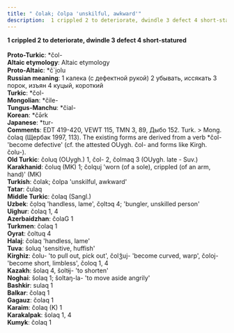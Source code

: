 ```yaml
---
title: " čolak; čolpa 'unskilful, awkward'"
description:  1 crippled 2 to deteriorate, dwindle 3 defect 4 short-statured
---
```

<p data-pagefind-weight="0.5">
<strong> 1 crippled 2 to deteriorate, dwindle 3 defect 4 short-statured</strong><br><br>
<strong>Proto-Turkic</strong>:  *čol-<br>
<strong>Altaic etymology</strong>:  Altaic etymology<br>
<strong> Proto-Altaic</strong>:  *č`i̯olu<br>
<strong>Russian meaning</strong>:  1 калека (с дефектной рукой) 2 убывать, иссякать 3 порок, изъян 4 куцый, короткий<br>
<strong>Turkic</strong>:  *čol-<br>
<strong>Mongolian</strong>:  *čile-<br>
<strong>Tungus-Manchu</strong>:  *čial-<br>
<strong>Korean</strong>:  *čǝ̄rk<br>
<strong>Japanese</strong>:  *tur-<br>
<strong>Comments</strong>:  EDT 419-420, VEWT 115, TMN 3, 89, Дыбо 152. Turk. > Mong. čolaq (Щербак 1997, 113). The existing forms are derived from a verb *čol- 'become defective' (cf. the attested OUygh. čol- and forms like Kirgh. čolu-).<br>
<strong>Old Turkic</strong>:  čoluq (OUygh.) 1, čol- 2, čolmaq 3 (OUygh. late - Suv.)<br>
<strong>Karakhanid</strong>:  čoluq (MK) 1; čolquj 'worn (of a sole), crippled (of an arm, hand)' (MK)<br>
<strong>Turkish</strong>:  čolak; čolpa 'unskilful, awkward'<br>
<strong>Tatar</strong>:  čulaq<br>
<strong>Middle Turkic</strong>:  čolaq (Sangl.)<br>
<strong>Uzbek</strong>:  čọlɔq 'handless, lame', čọltɔq 4; 'bungler, unskilled person'<br>
<strong>Uighur</strong>:  čolaq 1, 4<br>
<strong>Azerbaidzhan</strong>:  čolaG 1<br>
<strong>Turkmen</strong>:  čolaq 1<br>
<strong>Oyrat</strong>:  čoltuq 4<br>
<strong>Halaj</strong>:  čolaq 'handless, lame'<br>
<strong>Tuva</strong>:  šoluq 'sensitive, huffish'<br>
<strong>Kirghiz</strong>:  čolu- 'to pull out, pick out', čolǯuj- 'become curved, warp', čoloj- 'become short, limbless', čoloq 1, 4<br>
<strong>Kazakh</strong>:  šolaq 4, šoltɨj- 'to shorten'<br>
<strong>Noghai</strong>:  šolaq 1; šoltaŋ-la- 'to move aside angrily'<br>
<strong>Bashkir</strong>:  sulaq 1<br>
<strong>Balkar</strong>:  čolaq 1<br>
<strong>Gagauz</strong>:  čolaq 1<br>
<strong>Karaim</strong>:  čolaq (K) 1<br>
<strong>Karakalpak</strong>:  šolaq 1, 4<br>
<strong>Kumyk</strong>:  čolaq 1<br>

</p>
